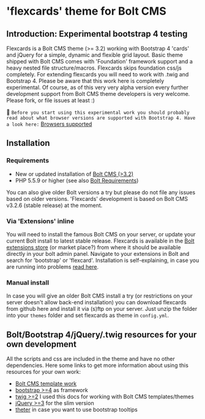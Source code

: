 # 'flexcards' theme for Bolt CMS
## Introduction: Experimental bootstrap 4 testing
Flexcards is a Bolt CMS theme (>= 3.2) working with Bootstrap 4 'cards' and jQuery for a simple, dynamic and flexible grid layout. Basic theme shipped with Bolt CMS comes with 'Foundation' framework support and a heavy nested file structure/macros. Flexcards skips foundation css/js completely. For extending flexcards you will need to work with .twig and Bootstrap 4. Please be aware that this work here is completely experimental. Of course, as of this very very alpha version every further development support from Bolt CMS theme developers is very welcome. Please fork, or file issues at least :)

:no_bell: 
```Before you start using this experimental work you should probably read about what browser versions are supported with Bootstrap 4. Have a look here:``` [Browsers supported](http://v4-alpha.getbootstrap.com/getting-started/browsers-devices/)

## Installation

### Requirements
* New or updated installation of [Bolt CMS (>3.2)](http://www.bolt.cm)
* PHP 5.5.9 or higher (see also [Bolt Requirements](https://docs.bolt.cm/3.2/getting-started/requirements))

You can also give older Bolt versions a try but please do not file any issues based on older versions. 'Flexcards' development is based on Bolt CMS v3.2.6 (stable release) at the moment.

### Via 'Extensions' inline
You will need to install the famous Bolt CMS on your server, or update your current Bolt install to latest stable release. Flexcards is available in the [Bolt extensions store](https://market.bolt.cm/) (or market place?) from where it should be available directly in your bolt admin panel. Navigate to your extensions in Bolt and search for 'bootstrap' or 'flexcard'. Installation is self-explaining, in case you are running into problems [read here](https://docs.bolt.cm/3.2/extensions/introduction#installing-new-extensions).

### Manual install
In case you will give an older Bolt CMS install a try (or restrictions on your server doesn't allow back-end installation) you can download flexcards from github here and install it via (s)ftp on your server. Just unzip the folder into your `themes` folder and set flexcards as theme in `config.yml`.

## Bolt/Bootstrap 4/jQuery/.twig resources for your own development
All the scripts and css are included in the theme and have no other dependencies. Here some links to get more information about using this resources for your own work:

 * [Bolt CMS template work](https://docs.bolt.cm/3.2/getting-started/introduction)
 * [bootstrap >=4](https://v4-alpha.getbootstrap.com/) as framework
 * [twig >=2](http://twig.sensiolabs.org/doc/2.x/) I used this docs for working with Bolt CMS templates/themes
 * [jQuery >=3](https://jquery.com/download/) for the slim version
 * [theter](http://tether.io/) in case you want to use bootstrap tooltips
 

